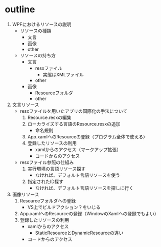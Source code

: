 # outline

1. WPFにおけるリソースの説明
    * リソースの種類
        * 文言
        * 画像
        * other
    * リソースの持ち方
        * 文言
            * resxファイル
                * 実態はXMLファイル
            * other
        * 画像
            * Resourceフォルダ
            * other
1. 文言リソース
    * resxファイルを用いたアプリの国際化の手法について
        1. Resource.resxの編集
        1. ローカライズする言語のResource.resxの追加
            * 命名規則
        1. App.xamlへのResourceの登録（プログラム全体で使える）
        1. 登録したリソースの利用
            * xamlからのアクセス（マークアップ拡張）
            * コードからのアクセス
    * resxファイル参照の仕組み
        1. 実行環境の言語リソース探す
            * なければ、デフォルト言語リソースを使う
        1. 指定されたID探す
            * なければ、デフォルト言語リソースを探しに行く
1. 画像リソース
    1. Resourceフォルダへの登録
        * VS上でビルドアクション？をいじる
    1. App.xamlへのResourceの登録（WindowのXamlへの登録でもよい）
    1. 登録したリソースの利用
        * xamlからのアクセス
            * StaticResourceとDynamicResourceの違い
        * コードからのアクセス

